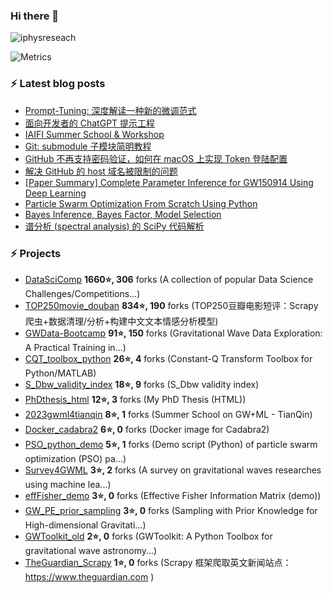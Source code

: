 ### Hi there 👋


<!--
**iphysresearch/iphysresearch** is a ✨ _special_ ✨ repository because its `README.md` (this file) appears on your GitHub profile.

Here are some ideas to get you started:

- 🔭 I’m currently working on ...
- 🌱 I’m currently learning ...
- 👯 I’m looking to collaborate on ...
- 🤔 I’m looking for help with ...
- 💬 Ask me about ...
- 📫 How to reach me: ...
- 😄 Pronouns: ...
- ⚡ Fun fact: ...
-->
 
<p align="left"> <img src="https://komarev.com/ghpvc/?username=iphysreseach&label=Profile%20views&color=0e75b6&style=plastic" alt="iphysreseach" /> </p>

<!-- If you're using "main" as default branch  https://metrics.lecoq.io/  -->
![Metrics](https://metrics.lecoq.io/?template=classic&activity=1&tweets=1&notable=1&base=header%2C%20activity%2C%20community%2C%20repositories%2C%20metadata&base.indepth=false&base.hireable=false&base.skip=false&notable=false&notable.from=organization&notable.repositories=false&notable.indepth=false&notable.types=commit&notable.self=false&activity=false&activity.limit=5&activity.load=300&activity.days=14&activity.visibility=all&activity.timestamps=false&activity.filter=all&tweets=false&tweets.user=Herb_hewang&tweets.attachments=true&tweets.limit=3&config.timezone=Asia%2FShanghai)

### ⚡ Latest blog posts

<!-- BLOG-POST-LIST:START -->

- [Prompt-Tuning: 深度解读一种新的微调范式](https://iphysresearch.github.io/blog/post/dl_notes/prompt_tuning/)
- [面向开发者的 ChatGPT 提示工程](https://iphysresearch.github.io/blog/post/dl_notes/prompt_engineering/)
- [IAIFI Summer School &amp; Workshop](https://iphysresearch.github.io/blog/post/dl_notes/iaifi/)
- [Git: submodule 子模块简明教程](https://iphysresearch.github.io/blog/post/programing/git/git_submodule/)
- [GitHub 不再支持密码验证，如何在 macOS 上实现 Token 登陆配置](https://iphysresearch.github.io/blog/post/programing/2021-08-13-token-authentication-requirements-for-git-operations/)
- [解决 GitHub 的 host 域名被限制的问题](https://iphysresearch.github.io/blog/post/programing/linux_shell/hosts/)
- [[Paper Summary] Complete Parameter Inference for GW150914 Using Deep Learning](https://iphysresearch.github.io/blog/post/apaperaday/complete_parameter_inference_for_gw150914_using_deep_learning/)
- [Particle Swarm Optimization From Scratch Using Python](https://iphysresearch.github.io/blog/post/ml_notes/pso_python/)
- [Bayes Inference, Bayes Factor, Model Selection](https://iphysresearch.github.io/blog/post/ml_notes/bayes_inference_bayes_factor_model_selection/)
- [谱分析 &lpar;spectral analysis&rpar; 的 SciPy 代码解析](https://iphysresearch.github.io/blog/post/signal_processing/spectral_analysis_scipy/)

<!-- BLOG-POST-LIST:END -->

### ⚡ Projects

<!-- PROJECTS START -->
* [DataSciComp](https://github.com/iphysresearch/DataSciComp) **1660⭐, 306** forks (A collection of popular Data Science Challenges/Competitions...) 
* [TOP250movie_douban](https://github.com/iphysresearch/TOP250movie_douban) **834⭐, 190** forks (TOP250豆瓣电影短评：Scrapy 爬虫+数据清理/分析+构建中文文本情感分析模型) 
* [GWData-Bootcamp](https://github.com/iphysresearch/GWData-Bootcamp) **91⭐, 150** forks (Gravitational Wave Data Exploration: A Practical Training in...) 
* [CQT_toolbox_python](https://github.com/iphysresearch/CQT_toolbox_python) **26⭐, 4** forks (Constant-Q Transform Toolbox for Python/MATLAB) 
* [S_Dbw_validity_index](https://github.com/iphysresearch/S_Dbw_validity_index) **18⭐, 9** forks (S_Dbw validity index) 
* [PhDthesis_html](https://github.com/iphysresearch/PhDthesis_html) **12⭐, 3** forks (My PhD Thesis (HTML)) 
* [2023gwml4tianqin](https://github.com/iphysresearch/2023gwml4tianqin) **8⭐, 1** forks (Summer School on GW+ML - TianQin) 
* [Docker_cadabra2](https://github.com/iphysresearch/Docker_cadabra2) **6⭐, 0** forks (Docker image for Cadabra2) 
* [PSO_python_demo](https://github.com/iphysresearch/PSO_python_demo) **5⭐, 1** forks (Demo script (Python) of particle swarm optimization (PSO) pa...) 
* [Survey4GWML](https://github.com/iphysresearch/Survey4GWML) **3⭐, 2** forks (A survey on gravitational waves researches using machine lea...) 
* [effFisher_demo](https://github.com/iphysresearch/effFisher_demo) **3⭐, 0** forks (Effective Fisher Information Matrix (demo)) 
* [GW_PE_prior_sampling](https://github.com/iphysresearch/GW_PE_prior_sampling) **3⭐, 0** forks (Sampling with Prior Knowledge for High-dimensional Gravitati...) 
* [GWToolkit_old](https://github.com/iphysresearch/GWToolkit_old) **2⭐, 0** forks (GWToolkit: A Python Toolbox for gravitational wave astronomy...) 
* [TheGuardian_Scrapy](https://github.com/iphysresearch/TheGuardian_Scrapy) **1⭐, 0** forks (Scrapy 框架爬取英文新闻站点： https://www.theguardian.com )<!-- PROJECTS END -->

